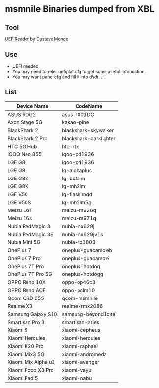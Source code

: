 # msmnile Binaries dumped from XBL

## Tool
[UEFIReader](https://github.com/WOA-Project/UEFIReader) by [Gustave Monce](https://github.com/gus33000)

## Use
  - UEFI needed.
  - You may need to refer uefiplat.cfg to get some useful information.
  - You may want panel cfg and fill it into dsdt.
  ...

## List
|Device Name         | CodeName               |
|--------------------|------------------------|
| ASUS ROG2          | asus-I001DC            |
| Axon Stage 5G      | kakao-pine             |
| BlackShark 2       | blackshark-skywalker   |
| BlackShark 2 Pro   | blackshark-darklighter |
| HTC 5G Hub         | htc-rtx                |
| iQOO Neo 855       | iqoo-pd1936            |
| LGE G8             | iqoo-pd1936            |
| LGE G8             | lg-alphaplus           |
| LGE G8S            | lg-betalm              |
| LGE G8X            | lg-mh2lm               |
| LGE V50            | lg-flashlmdd           |
| LGE V50S           | lg-mh2lm5g             |
| Meizu 16T          | meizu-m928q            |
| Meizu 16s          | meizu-m971q            |
| Nubia RedMagic 3   | nubia-nx629j           |
| Nubia RedMagic 3S  | nubia-nx629jv1s        |
| Nubia Mini 5G      | nubia-tp1803           |
| OnePlus 7          | oneplus-guacamoleb     |
| OnePlus 7 Pro      | oneplus-guacamole      |
| OnePlus 7T Pro     | oneplus-hotdog         |
| OnePlus 7T Pro 5G  | oneplus-hotdogg        |
| OPPO Reno 10X      | oppo-op46c3            |
| OPPO Reno ACE      | oppo-pclm10            |
| Qcom QRD 855       | qcom-msmnile           |
| Realme X3          | realme-rmx2086         |
| Samsung Galaxy S10 | samsung-beyond1qlte    |
| Smartisan Pro 3    | smartisan-aries        |
| Xiaomi 9           | xiaomi-cepheus         |
| Xiaomi Hercules    | xiaomi-hercules        |
| Xiaomi K20 Pro     | xiaomi-raphael         |
| Xiaomi Mix3 5G     | xiaomi-andromeda       |
| Xiaomi Mix Alpha u2| xiaomi-avenger         |
| Xiaomi Poco X3 Pro | xiaomi-vayu            |
| Xiaomi Pad 5       | xiaomi-nabu            |